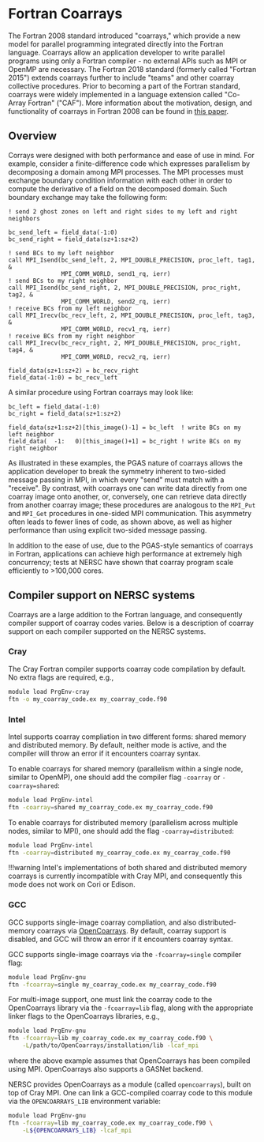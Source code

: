 # Fortran Coarrays

The Fortran 2008 standard introduced "coarrays," which provide a new model for
parallel programming integrated directly into the Fortran language. Coarrays
allow an application developer to write parallel programs using only a Fortran
compiler - no external APIs such as MPI or OpenMP are necessary. The Fortran
2018 standard (formerly called "Fortran 2015") extends coarrays further to
include "teams" and other coarray collective procedures. Prior to becoming a
part of the Fortran standard, coarrays were widely implemented in a language
extension called "Co-Array Fortran" ("CAF"). More information about the
motivation, design, and functionality of coarrays in Fortran 2008 can be found
in [this paper](https://wg5-fortran.org/N1801-N1850/N1824.pdf).

## Overview

Corrays were designed with both performance and ease of use in mind. For
example, consider a finite-difference code which expresses parallelism by
decomposing a domain among MPI processes. The MPI processes must exchange
boundary condition information with each other in order to compute the
derivative of a field on the decomposed domain. Such boundary exchange may take
the following form:

```Fortran
! send 2 ghost zones on left and right sides to my left and right neighbors

bc_send_left = field_data(-1:0)
bc_send_right = field_data(sz+1:sz+2)

! send BCs to my left neighbor
call MPI_Isend(bc_send_left, 2, MPI_DOUBLE_PRECISION, proc_left, tag1, &
               MPI_COMM_WORLD, send1_rq, ierr)
! send BCs to my right neighbor
call MPI_Isend(bc_send_right, 2, MPI_DOUBLE_PRECISION, proc_right, tag2, &
               MPI_COMM_WORLD, send2_rq, ierr)
! receive BCs from my left neighbor
call MPI_Irecv(bc_recv_left, 2, MPI_DOUBLE_PRECISION, proc_left, tag3, &
               MPI_COMM_WORLD, recv1_rq, ierr)
! receive BCs from my right neighbor
call MPI_Irecv(bc_recv_right, 2, MPI_DOUBLE_PRECISION, proc_right, tag4, &
               MPI_COMM_WORLD, recv2_rq, ierr)

field_data(sz+1:sz+2) = bc_recv_right
field_data(-1:0) = bc_recv_left
```

A similar procedure using Fortran coarrays may look like:

```Fortran
bc_left = field_data(-1:0)
bc_right = field_data(sz+1:sz+2)

field_data(sz+1:sz+2)[this_image()-1] = bc_left  ! write BCs on my left neighbor
field_data(  -1:   0)[this_image()+1] = bc_right ! write BCs on my right neighbor
```

As illustrated in these examples, the PGAS nature of coarrays allows the
application developer to break the symmetry inherent to two-sided message
passing in MPI, in which every "send" must match with a "receive". By contrast,
with coarrays one can write data directly from one coarray image onto another,
or, conversely, one can retrieve data directly from another coarray image;
these procedures are analogous to the `MPI_Put` and `MPI_Get` procedures in
one-sided MPI communication. This asymmetry often leads to fewer lines of code,
as shown above, as well as higher performance than using explicit two-sided
message passing.

In addition to the ease of use, due to the PGAS-style semantics of coarrays in
Fortran, applications can achieve high performance at extremely high
concurrency; tests at NERSC have shown that coarray program scale efficiently
to >100,000 cores.

## Compiler support on NERSC systems

Coarrays are a large addition to the Fortran language, and consequently
compiler support of coarray codes varies. Below is a description of coarray
support on each compiler supported on the NERSC systems.

### Cray

The Cray Fortran compiler supports coarray code compilation by default. No
extra flags are required, e.g.,

```bash
module load PrgEnv-cray
ftn -o my_coarray_code.ex my_coarray_code.f90
```

### Intel

Intel supports coarray compliation in two different forms: shared memory and
distributed memory. By default, neither mode is active, and the compiler will
throw an error if it encounters coarray syntax.

To enable coarrays for shared memory (parallelism within a single node, similar
to OpenMP), one should add the compiler flag `-coarray` or `-coarray=shared`:

```bash
module load PrgEnv-intel
ftn -coarray=shared my_coarray_code.ex my_coarray_code.f90
```

To enable coarrays for distributed memory (parallelism across multiple nodes,
similar to MPI), one should add the flag `-coarray=distributed`:

```bash
module load PrgEnv-intel
ftn -coarray=distributed my_coarray_code.ex my_coarray_code.f90
```

!!!warning
    Intel's implementations of both shared and distributed memory coarrays is
    currently incompatible with Cray MPI, and consequently this mode does not
    work on Cori or Edison.

### GCC

GCC supports single-image coarray compliation, and also distributed-memory
coarrays via [OpenCoarrays](http://www.opencoarrays.org/). By default, coarray
support is disabled, and GCC will throw an error if it encounters coarray
syntax.

GCC supports single-image coarrays via the `-fcoarray=single` compiler flag:
```bash
module load PrgEnv-gnu
ftn -fcoarray=single my_coarray_code.ex my_coarray_code.f90
```

For multi-image support, one must link the coarray code to the OpenCoarrays
library via the `-fcoarray=lib` flag, along with the appropriate linker flags
to the OpenCoarrays libraries, e.g.,
```bash
module load PrgEnv-gnu
ftn -fcoarray=lib my_coarray_code.ex my_coarray_code.f90 \
    -L/path/to/OpenCoarrays/installation/lib -lcaf_mpi
```
where the above example assumes that OpenCoarrays has been compiled using MPI.
OpenCoarrays also supports a GASNet backend.

NERSC provides OpenCoarrays as a module (called `opencoarrays`), built on top
of Cray MPI. One can link a GCC-compiled coarray code to this module via the
`OPENCOARRAYS_LIB` environment variable:
```bash
module load PrgEnv-gnu
ftn -fcoarray=lib my_coarray_code.ex my_coarray_code.f90 \
    -L${OPENCOARRAYS_LIB} -lcaf_mpi
```
